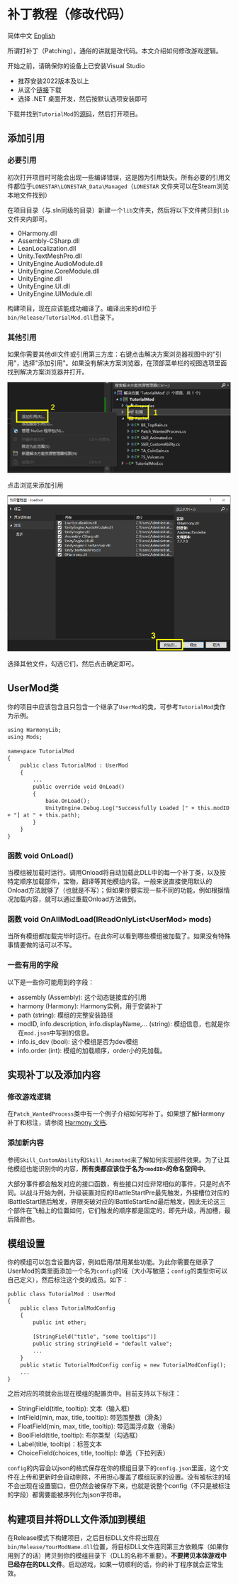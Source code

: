 # 补丁教程（修改代码）

简体中文 [English](Patch_EN.md)

所谓打补丁（Patching），通俗的讲就是改代码。本文介绍如何修改游戏逻辑。

开始之前，请确保你的设备上已安装Visual Studio
- 推荐安装2022版本及以上
- 从这个[链接](https://visualstudio.microsoft.com/downloads/)下载
- 选择 .NET 桌面开发，然后按默认选项安装即可

下载并找到`TutorialMod`的[源码](../TutorialMod_code)，然后打开项目。

## 添加引用

### 必要引用
初次打开项目时可能会出现一些编译错误，这是因为引用缺失。所有必要的引用文件都位于`LONESTAR\LONESTAR_Data\Managed`（`LONESTAR` 文件夹可以在Steam浏览本地文件找到）

在项目目录（与.sln同级的目录）新建一个`lib`文件夹，然后将以下文件拷贝到`lib`文件夹内即可。

- 0Harmony.dll
- Assembly-CSharp.dll
- LeanLocalization.dll
- Unity.TextMeshPro.dll
- UnityEngine.AudioModule.dll
- UnityEngine.CoreModule.dll
- UnityEngine.dll
- UnityEngine.UI.dll
- UnityEngine.UIModule.dll

构建项目，现在应该能成功编译了。编译出来的dll位于`bin/Release/TutorialMod.dll`目录下。

### 其他引用
如果你需要其他dll文件或引用第三方库：右键点击解决方案浏览器视图中的"引用"，选择"添加引用"。如果没有解决方案浏览器，在顶部菜单栏的视图选项里面找到解决方案浏览器并打开。

![dependencies_zh.png](../images/dependencies_zh.png)

点击浏览来添加引用

![dependencies2_zh.png](../images/dependencies2_zh.png)

选择其他文件，勾选它们，然后点击确定即可。

## UserMod类
你的项目中应该包含且只包含一个继承了`UserMod`的类，可参考`TutorialMod`类作为示例。

```
using HarmonyLib;
using Mods;

namespace TutorialMod
{
    public class TutorialMod : UserMod
    {
        ...
        public override void OnLoad()
        {
            base.OnLoad();
            UnityEngine.Debug.Log("Successfully Loaded [" + this.modID + "] at " + this.path);
        }
    }
}
```

### 函数 void OnLoad()

当模组被加载时运行。调用Onload将自动加载此DLL中的每一个补丁类，以及按特定顺序加载部件，宝物，翻译等其他模组内容。一般来说直接使用默认的Onload方法就够了（也就是不写）；但如果你要实现一些不同的功能，例如根据情况加载内容，就可以通过重载Onload方法做到。

### 函数 void OnAllModLoad(IReadOnlyList\<UserMod\> mods)

当所有模组都加载完毕时运行。在此你可以看到哪些模组被加载了。如果没有特殊事情要做的话可以不写。

### 一些有用的字段

以下是一些你可能用到的字段：

- assembly (Assembly): 这个动态链接库的引用
- harmony (Harmony): Harmony实例，用于安装补丁
- path (string): 模组的完整安装路径
- modID, info.description, info.displayName,... (string): 模组信息，也就是你在`mod.json`中写到的信息。
- info.is_dev (bool): 这个模组是否为dev模组
- info.order (int): 模组的加载顺序，order小的先加载。

## 实现补丁以及添加内容

### 修改游戏逻辑

在`Patch_WantedProcess`类中有一个例子介绍如何写补丁。如果想了解Harmony补丁和标注，请参阅
[Harmony 文档](https://harmony.pardeike.net/articles/intro.html).

### 添加新内容

参阅`Skill_CustomAbility`和`Skill_Animated`来了解如何实现部件效果。为了让其他模组也能识别你的内容，**所有类都应该位于名为`<modID>`的命名空间中**。

大部分事件都会触发对应的接口函数，有些接口对应非常相似的事件，只是时点不同。以战斗开始为例，升级装置对应的IBattleStartPre最先触发，外接槽位对应的IBattleStart随后触发，界限突破对应的IBattleStartEnd最后触发，因此无论这三个部件在飞船上的位置如何，它们触发的顺序都是固定的，即先升级，再加槽，最后降颜色。

## 模组设置
你的模组可以包含设置内容，例如启用/禁用某些功能。为此你需要在继承了UserMod的类里面添加一个名为`config`的域（大小写敏感；`config`的类型你可以自己定义），然后标注这个类的成员。如下：

```
public class TutorialMod : UserMod
{
    public class TutorialModConfig
    {
        public int other;

        [StringField("title", "some tooltips")]
        public string stringField = "default value";
        ...
    }
    public static TutorialModConfig config = new TutorialModConfig();
    ...
}
```

之后对应的项就会出现在模组的配置页中。目前支持以下标注：
- StringField(title, tooltip): 文本（输入框）
- IntField(min, max, title, tooltip): 带范围整数（滑条）
- FloatField(min, max, title, tooltip): 带范围浮点数（滑条）
- BoolField(title, tooltip): 布尔类型（勾选框）
- Label(title, tooltip)：标签文本
- ChoiceField(choices, title, tooltip): 单选（下拉列表）

`config`的内容会以json的格式保存在你的模组目录下的`config.json`里面，这个文件在上传和更新时会自动剔除，不用担心覆盖了模组玩家的设置。没有被标注的域不会出现在设置窗口，但仍然会被保存下来，也就是说整个config（不只是被标注的字段）都需要能被序列化为json字符串。

## 构建项目并将DLL文件添加到模组

在Release模式下构建项目，之后目标DLL文件将出现在`bin/Release/YourModName.dll`位置，将目标DLL文件连同第三方依赖库（如果你用到了的话）拷贝到你的模组目录下（DLL的名称不重要）。**不要拷贝本体游戏中已经存在的DLL文件**。启动游戏，如果一切顺利的话，你的补丁程序就会正常生效。
